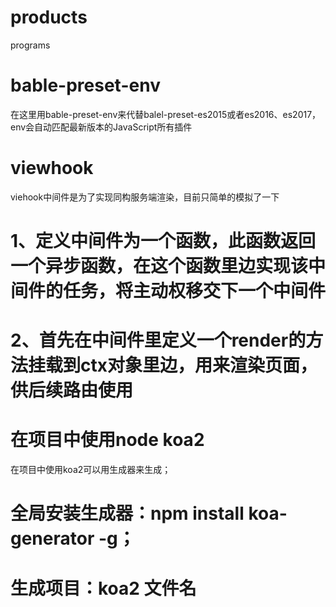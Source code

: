 # products
programs
# bable-preset-env
在这里用bable-preset-env来代替balel-preset-es2015或者es2016、es2017，env会自动匹配最新版本的JavaScript所有插件
# viewhook
viehook中间件是为了实现同构服务端渲染，目前只简单的模拟了一下
# 1、定义中间件为一个函数，此函数返回一个异步函数，在这个函数里边实现该中间件的任务，将主动权移交下一个中间件
# 2、首先在中间件里定义一个render的方法挂载到ctx对象里边，用来渲染页面，供后续路由使用
# 在项目中使用node koa2
在项目中使用koa2可以用生成器来生成；
# 全局安装生成器：npm install koa-generator -g；
# 生成项目：koa2 文件名

